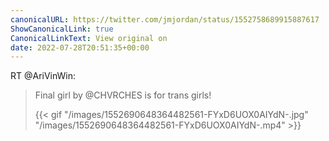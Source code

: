 ```yaml
---
canonicalURL: https://twitter.com/jmjordan/status/1552758689915887617
ShowCanonicalLink: true
CanonicalLinkText: View original on
date: 2022-07-28T20:51:35+00:00
---
```

RT @AriVinWin:
> Final girl by @CHVRCHES is for trans girls! 
> 
> {{< gif "/images/1552690648364482561-FYxD6UOX0AIYdN-.jpg" "/images/1552690648364482561-FYxD6UOX0AIYdN-.mp4" >}}